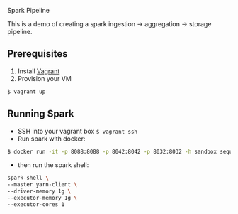  Spark Pipeline

This is a demo of creating a spark ingestion -> aggregation -> storage pipeline.

## Prerequisites

1. Install [Vagrant](https://www.vagrantup.com)
1. Provision your VM

```bash
$ vagrant up
```

## Running Spark

* SSH into your vagrant box `$ vagrant ssh`
* Run spark with docker:

```bash
$ docker run -it -p 8088:8088 -p 8042:8042 -p 8032:8032 -h sandbox sequenceiq/spark bash
```

* then run the spark shell:

```bash
spark-shell \
--master yarn-client \
--driver-memory 1g \
--executor-memory 1g \
--executor-cores 1
```
